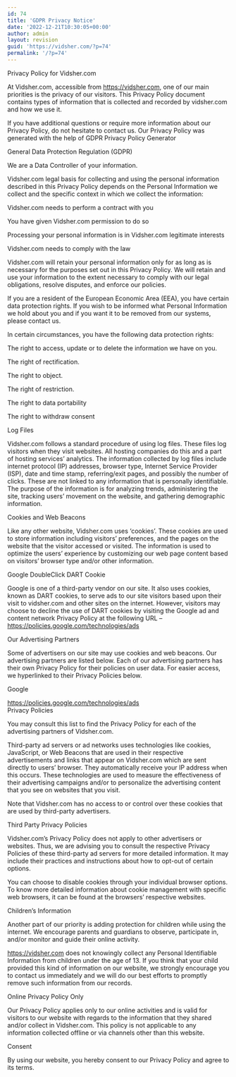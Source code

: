 ```yaml
---
id: 74
title: 'GDPR Privacy Notice'
date: '2022-12-21T10:30:05+00:00'
author: admin
layout: revision
guid: 'https://vidsher.com/?p=74'
permalink: '/?p=74'
---
```


Privacy Policy for Vidsher.com

At Vidsher.com, accessible from https://vidsher.com, one of our main priorities is the privacy of our visitors. This Privacy Policy document contains types of information that is collected and recorded by vidsher.com and how we use it.

If you have additional questions or require more information about our Privacy Policy, do not hesitate to contact us. Our Privacy Policy was generated with the help of GDPR Privacy Policy Generator

General Data Protection Regulation (GDPR)

We are a Data Controller of your information.

Vidsher.com legal basis for collecting and using the personal information described in this Privacy Policy depends on the Personal Information we collect and the specific context in which we collect the information:

Vidsher.com needs to perform a contract with you

You have given Vidsher.com permission to do so

Processing your personal information is in Vidsher.com legitimate interests

Vidsher.com needs to comply with the law

Vidsher.com will retain your personal information only for as long as is necessary for the purposes set out in this Privacy Policy. We will retain and use your information to the extent necessary to comply with our legal obligations, resolve disputes, and enforce our policies.

If you are a resident of the European Economic Area (EEA), you have certain data protection rights. If you wish to be informed what Personal Information we hold about you and if you want it to be removed from our systems, please contact us.

In certain circumstances, you have the following data protection rights:

The right to access, update or to delete the information we have on you.

The right of rectification.

The right to object.

The right of restriction.

The right to data portability

The right to withdraw consent

Log Files

Vidsher.com follows a standard procedure of using log files. These files log visitors when they visit websites. All hosting companies do this and a part of hosting services’ analytics. The information collected by log files include internet protocol (IP) addresses, browser type, Internet Service Provider (ISP), date and time stamp, referring/exit pages, and possibly the number of clicks. These are not linked to any information that is personally identifiable. The purpose of the information is for analyzing trends, administering the site, tracking users’ movement on the website, and gathering demographic information.

Cookies and Web Beacons

Like any other website, Vidsher.com uses ‘cookies’. These cookies are used to store information including visitors’ preferences, and the pages on the website that the visitor accessed or visited. The information is used to optimize the users’ experience by customizing our web page content based on visitors’ browser type and/or other information.

Google DoubleClick DART Cookie

Google is one of a third-party vendor on our site. It also uses cookies, known as DART cookies, to serve ads to our site visitors based upon their visit to vidsher.com and other sites on the internet. However, visitors may choose to decline the use of DART cookies by visiting the Google ad and content network Privacy Policy at the following URL – https://policies.google.com/technologies/ads

Our Advertising Partners

Some of advertisers on our site may use cookies and web beacons. Our advertising partners are listed below. Each of our advertising partners has their own Privacy Policy for their policies on user data. For easier access, we hyperlinked to their Privacy Policies below.

Google

https://policies.google.com/technologies/ads  
Privacy Policies

You may consult this list to find the Privacy Policy for each of the advertising partners of Vidsher.com.

Third-party ad servers or ad networks uses technologies like cookies, JavaScript, or Web Beacons that are used in their respective advertisements and links that appear on Vidsher.com which are sent directly to users’ browser. They automatically receive your IP address when this occurs. These technologies are used to measure the effectiveness of their advertising campaigns and/or to personalize the advertising content that you see on websites that you visit.

Note that Vidsher.com has no access to or control over these cookies that are used by third-party advertisers.

Third Party Privacy Policies

Vidsher.com’s Privacy Policy does not apply to other advertisers or websites. Thus, we are advising you to consult the respective Privacy Policies of these third-party ad servers for more detailed information. It may include their practices and instructions about how to opt-out of certain options.

You can choose to disable cookies through your individual browser options. To know more detailed information about cookie management with specific web browsers, it can be found at the browsers’ respective websites.

Children’s Information

Another part of our priority is adding protection for children while using the internet. We encourage parents and guardians to observe, participate in, and/or monitor and guide their online activity.

https://vidsher.com does not knowingly collect any Personal Identifiable Information from children under the age of 13. If you think that your child provided this kind of information on our website, we strongly encourage you to contact us immediately and we will do our best efforts to promptly remove such information from our records.

Online Privacy Policy Only

Our Privacy Policy applies only to our online activities and is valid for visitors to our website with regards to the information that they shared and/or collect in Vidsher.com. This policy is not applicable to any information collected offline or via channels other than this website.

Consent

By using our website, you hereby consent to our Privacy Policy and agree to its terms.